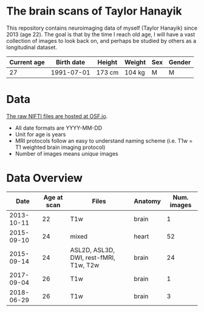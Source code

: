 # The brain scans of Taylor Hanayik
This repository contains neuroimaging data of myself (Taylor Hanayik) since 2013 (age 22). The goal is that by the time I reach old age, I will have a vast collection of images to look back on, and perhaps be studied by others as a longitudinal dataset. 

| Current age | Birth date | Height | Weight | Sex | Gender |
| --- | --- | --- | --- | --- | --- |
| 27 | 1991-07-01 | 173 cm | 104 kg | M | M |

# Data
[The raw NIFTI files are hosted at OSF.io](https://osf.io/kjdm3/).
- All date formats are YYYY-MM-DD
- Unit for age is years
- MRI protocols follow an easy to understand naming scheme (i.e. T1w = T1 weighted brain imaging protocol)
- Number of images means *unique* images


# Data Overview
| Date | Age at scan | Files | Anatomy | Num. images |
| --- | --- | --- | --- | --- |
| 2013-10-11 | 22| T1w | brain | 1 |
| 2015-09-10 | 24 | mixed | heart | 52 |
| 2015-09-14 | 24 | ASL2D, ASL3D, DWI, rest-fMRI, T1w, T2w | brain | 24 |
| 2017-09-04 | 26 | T1w | brain | 1|
| 2018-06-29 | 26 | T1w | brain | 3 |
